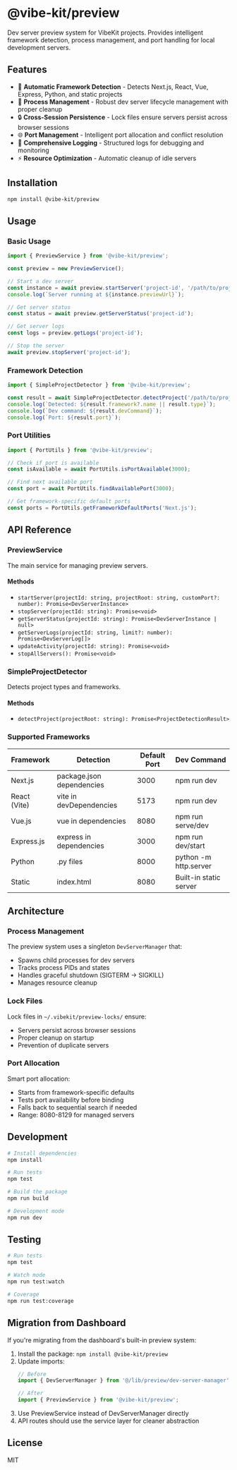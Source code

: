 # @vibe-kit/preview

Dev server preview system for VibeKit projects. Provides intelligent framework detection, process management, and port handling for local development servers.

## Features

- 🚀 **Automatic Framework Detection** - Detects Next.js, React, Vue, Express, Python, and static projects
- 🔧 **Process Management** - Robust dev server lifecycle management with proper cleanup
- 🔒 **Cross-Session Persistence** - Lock files ensure servers persist across browser sessions
- 🌐 **Port Management** - Intelligent port allocation and conflict resolution
- 📝 **Comprehensive Logging** - Structured logs for debugging and monitoring
- ⚡ **Resource Optimization** - Automatic cleanup of idle servers

## Installation

```bash
npm install @vibe-kit/preview
```

## Usage

### Basic Usage

```typescript
import { PreviewService } from '@vibe-kit/preview';

const preview = new PreviewService();

// Start a dev server
const instance = await preview.startServer('project-id', '/path/to/project');
console.log(`Server running at ${instance.previewUrl}`);

// Get server status
const status = await preview.getServerStatus('project-id');

// Get server logs
const logs = preview.getLogs('project-id');

// Stop the server
await preview.stopServer('project-id');
```

### Framework Detection

```typescript
import { SimpleProjectDetector } from '@vibe-kit/preview';

const result = await SimpleProjectDetector.detectProject('/path/to/project');
console.log(`Detected: ${result.framework?.name || result.type}`);
console.log(`Dev command: ${result.devCommand}`);
console.log(`Port: ${result.port}`);
```

### Port Utilities

```typescript
import { PortUtils } from '@vibe-kit/preview';

// Check if port is available
const isAvailable = await PortUtils.isPortAvailable(3000);

// Find next available port
const port = await PortUtils.findAvailablePort(3000);

// Get framework-specific default ports
const ports = PortUtils.getFrameworkDefaultPorts('Next.js');
```

## API Reference

### PreviewService

The main service for managing preview servers.

#### Methods

- `startServer(projectId: string, projectRoot: string, customPort?: number): Promise<DevServerInstance>`
- `stopServer(projectId: string): Promise<void>`
- `getServerStatus(projectId: string): Promise<DevServerInstance | null>`
- `getServerLogs(projectId: string, limit?: number): Promise<DevServerLog[]>`
- `updateActivity(projectId: string): Promise<void>`
- `stopAllServers(): Promise<void>`

### SimpleProjectDetector

Detects project types and frameworks.

#### Methods

- `detectProject(projectRoot: string): Promise<ProjectDetectionResult>`

### Supported Frameworks

| Framework | Detection | Default Port | Dev Command |
|-----------|-----------|--------------|-------------|
| Next.js | package.json dependencies | 3000 | npm run dev |
| React (Vite) | vite in devDependencies | 5173 | npm run dev |
| Vue.js | vue in dependencies | 8080 | npm run serve/dev |
| Express.js | express in dependencies | 3000 | npm run dev/start |
| Python | .py files | 8000 | python -m http.server |
| Static | index.html | 8080 | Built-in static server |

## Architecture

### Process Management

The preview system uses a singleton `DevServerManager` that:
- Spawns child processes for dev servers
- Tracks process PIDs and states
- Handles graceful shutdown (SIGTERM → SIGKILL)
- Manages resource cleanup

### Lock Files

Lock files in `~/.vibekit/preview-locks/` ensure:
- Servers persist across browser sessions
- Proper cleanup on startup
- Prevention of duplicate servers

### Port Allocation

Smart port allocation:
- Starts from framework-specific defaults
- Tests port availability before binding
- Falls back to sequential search if needed
- Range: 8080-8129 for managed servers

## Development

```bash
# Install dependencies
npm install

# Run tests
npm test

# Build the package
npm run build

# Development mode
npm run dev
```

## Testing

```bash
# Run tests
npm test

# Watch mode
npm run test:watch

# Coverage
npm run test:coverage
```

## Migration from Dashboard

If you're migrating from the dashboard's built-in preview system:

1. Install the package: `npm install @vibe-kit/preview`
2. Update imports:
   ```typescript
   // Before
   import { DevServerManager } from '@/lib/preview/dev-server-manager';
   
   // After
   import { PreviewService } from '@vibe-kit/preview';
   ```
3. Use PreviewService instead of DevServerManager directly
4. API routes should use the service layer for cleaner abstraction

## License

MIT